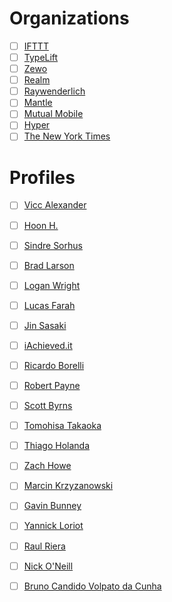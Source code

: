 # Organizations
- [ ] [IFTTT](https://github.com/IFTTT)
- [ ] [TypeLift](https://github.com/typelift)
- [ ] [Zewo](https://github.com/Zewo)
- [ ] [Realm](https://github.com/realm)
- [ ] [Raywenderlich](https://github.com/raywenderlich)
- [ ] [Mantle](https://github.com/Mantle)
- [ ] [Mutual Mobile](https://github.com/mutualmobile)
- [ ] [Hyper](https://github.com/hyperoslo)
- [ ] [The New York Times](https://github.com/NYTimes)

# Profiles
- [ ] [Vicc Alexander](https://github.com/ViccAlexander)
- [ ] [Hoon H.](https://github.com/eonil)
- [ ] [Sindre Sorhus](https://github.com/sindresorhus)
- [ ] [Brad Larson](https://github.com/BradLarson)
- [ ] [Logan Wright](https://github.com/LoganWright)
- [ ] [Lucas Farah](https://github.com/lfarah)
- [ ] [Jin Sasaki](https://github.com/jinSasaki)


- [ ] [iAchieved.it](https://github.com/iachievedit)
- [ ] [Ricardo Borelli](https://github.com/rabc)
- [ ] [Robert Payne](https://github.com/robertjpayne)
- [ ] [Scott Byrns](https://github.com/scottbyrns)
- [ ] [Tomohisa Takaoka](https://github.com/tomohisa)
- [ ] [Thiago Holanda](https://github.com/unnamedd)
- [ ] [Zach Howe](https://github.com/zachhowe)
- [ ] [Marcin Krzyzanowski](https://github.com/krzyzanowskim)
- [ ] [Gavin Bunney](https://github.com/gavinbunney)
- [ ] [Yannick Loriot](https://github.com/yannickl)
- [ ] [Raul Riera](https://github.com/raulriera)
- [ ] [Nick O'Neill](https://github.com/nickoneill)
- [ ] [Bruno Candido Volpato da Cunha](https://github.com/brunocvcunha)
